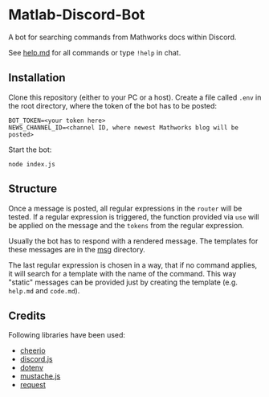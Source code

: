 # Matlab-Discord-Bot

A bot for searching commands from Mathworks docs within Discord.

See [help.md](https://github.com/smcgit/Matlab-Discord-Bot/blob/master/msg/help.md) for all commands or type `!help` in chat.

## Installation

Clone this repository (either to your PC or a host). Create a file called `.env` in the root directory, where the token of the bot has to be posted:

```
BOT_TOKEN=<your token here>
NEWS_CHANNEL_ID=<channel ID, where newest Mathworks blog will be posted>
```

Start the bot:

```
node index.js
```

## Structure

Once a message is posted, all regular expressions in the `router` will be tested. If a regular expression is triggered, the function provided via `use` will be applied on the message and the `tokens` from the regular expression.

Usually the bot has to respond with a rendered message. The templates for these messages are in the [msg](https://github.com/smcgit/Matlab-Discord-Bot/tree/master/msg) directory.

The last regular expression is chosen in a way, that if no command applies, it will search for a template with the name of the command. This way "static" messages can be provided just by creating the template (e.g. `help.md` and `code.md`).

## Credits

Following libraries have been used:

* [cheerio](https://github.com/cheeriojs/cheerio)
* [discord.js](https://github.com/discordjs/discord.js/)
* [dotenv](https://github.com/motdotla/dotenv)
* [mustache.js](https://github.com/janl/mustache.js/)
* [request](https://github.com/request/request)